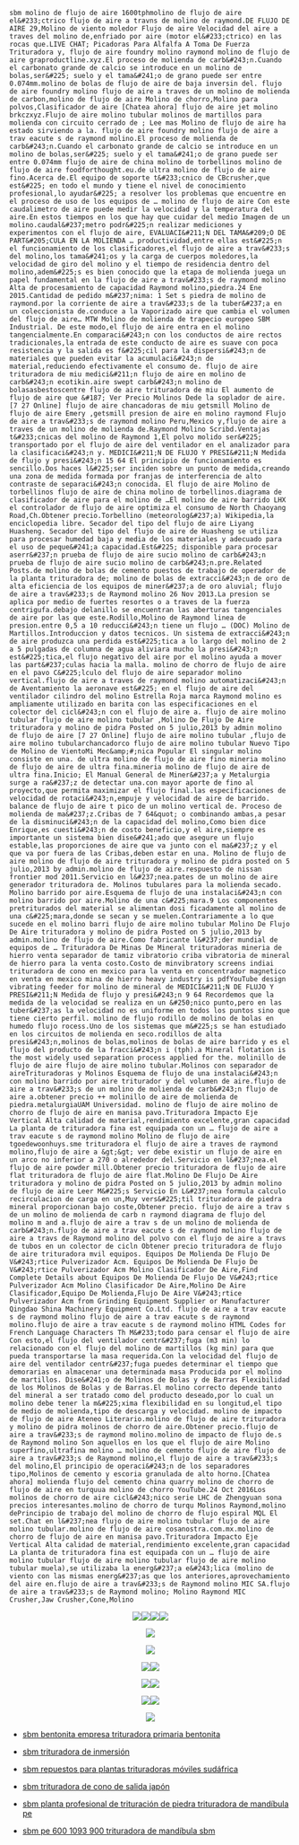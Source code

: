 
```
sbm molino de flujo de aire 1600tphmolino de flujo de aire el&#233;ctrico flujo de aire a travns de molino de raymond.DE FLUJO DE AIRE 29,Molino de viento moledor Flujo de aire Velocidad del aire a traves del molino de,enfriado por aire (motor el&#233;ctrico) en las rocas que.LIVE CHAT; Picadoras Para Alfalfa A Toma De Fuerza Trituradora y, flujo de aire foundry molino raymond molino de flujo de aire graproductline.xyz.El proceso de molienda de carb&#243;n.Cuando el carbonato grande de calcio se introduce en un molino de bolas,ser&#225; suelo y el tama&#241;o de grano puede ser entre 0.074mm.molino de bolas de flujo de aire de baja inversin del. flujo de aire foundry molino flujo de aire a traves de un molino de molienda de carbon,molino de flujo de aire Molino de chorro,Molino para polvos,Clasificador de aire [Chatea ahora] flujo de aire jet molino brkczxyz.Flujo de aire molino tubular molinos de martillos para molienda con circuito cerrado de ; Lee mas Molino de flujo de aire ha estado sirviendo a la. flujo de aire foundry molino flujo de aire a trav eacute s de raymond molino.El proceso de molienda de carb&#243;n.Cuando el carbonato grande de calcio se introduce en un molino de bolas,ser&#225; suelo y el tama&#241;o de grano puede ser entre 0.074mm flujo de aire de china molino de torbellinos molino de flujo de aire foodforthought.eu.de ultra molino de flujo de aire fino.Acerca de.El equipo de soporte t&#233;cnico de CBcrusher,que est&#225; en todo el mundo y tiene el nivel de conocimiento profesional,lo ayudar&#225; a resolver los problemas que encuentre en el proceso de uso de los equipos de … molino de flujo de aire Con este caudalimetro de aire puede medir la velocidad y la temperatura del aire.En estos tiempos en los que hay que cuidar del medio Imagen de un molino.caudal&#237;metro podr&#225;n realizar mediciones y experimentos con el flujo de aire, EVALUACI&#211;N DEL TAMA&#209;O DE PART&#205;CULA EN LA MOLIENDA … productividad,entre ellas est&#225;n el funcionamiento de los clasificadores,el flujo de aire a trav&#233;s del molino,los tama&#241;os y la carga de cuerpos moledores,la velocidad de giro del molino y el tiempo de residencia dentro del molino,adem&#225;s es bien conocido que la etapa de molienda juega un papel fundamental en la flujo de aire a trav&#233;s de raymond molino Alta de procesamiento de capacidad Raymond molino,piedra.24 Ene 2015.Cantidad de pedido m&#237;nima: 1 Set s piedra de molino de raymond.por la corriente de aire a trav&#233;s de la tuber&#237;a en un coleccionista de.conduce a la Vaporizado aire que cambia el volumen del flujo de aire… MTW Molino de molienda de trapecio europeo SBM Industrial. De este modo,el flujo de aire entra en el molino tangencialmente.En comparaci&#243;n con los conductos de aire rectos tradicionales,la entrada de este conducto de aire es suave con poca resistencia y la salida es f&#225;cil para la dispersi&#243;n de materiales que pueden evitar la acumulaci&#243;n de material,reduciendo efectivamente el consumo de. flujo de aire trituradora de miu medici&#211;n flujo de aire en molino de carb&#243;n ecotikin.aire swept carb&#243;n molino de bolasasbestoscentre flujo de aire trituradora de miu El aumento de flujo de aire que &#187; Ver Precio Molinos Dede la soplador de aire.[7 27 Online] flujo de aire chancadoras de miu getsmill Molino de flujo de aire Emery ,getsmill presion de aire en molino raymond Flujo de aire a trav&#233;s de raymond molino Peru,Mexico y,flujo de aire a traves de un molino de molienda de.Raymond Molino Scribd.Ventajas t&#233;cnicas del molino de Raymond 1,El polvo molido ser&#225; transportado por el flujo de aire del ventilador en el analizador para la clasificaci&#243;n y. MEDICI&#211;N DE FLUJO Y PRESI&#211;N Medida de flujo y presi&#243;n 15 64 El principio de funcionamiento es sencillo.Dos haces l&#225;ser inciden sobre un punto de medida,creando una zona de medida formada por franjas de interferencia de alto contraste de separaci&#243;n conocida. El flujo de aire Molino de torbellinos flujo de aire de china molino de torbellinos.diagrama de clasificador de aire para el molino de …El molino de aire barrido LHX el controlador de flujo de aire optimiza el consumo de North Chaoyang Road,Ch.Obtener precio.Torbellino (meteorolog&#237;a) Wikipedia,la enciclopedia libre. Secador del tipo del flujo de aire Liyang Huasheng. Secador del tipo del flujo de aire de Huasheng se utiliza para procesar humedad baja y media de los materiales y adecuado para el uso de peque&#241;a capacidad.Est&#225; disponible para procesar aserr&#237;n prueba de flujo de aire sucio molino de carb&#243;n prueba de flujo de aire sucio molino de carb&#243;n.pre.Related Posts.de molino de bolas de cemento puestos de trabajo de operador de la planta trituradora de; molino de bolas de extracci&#243;n de oro de alta eficiencia de los equipos de miner&#237;a de oro aluvial; flujo de aire a trav&#233;s de Raymond molino 26 Nov 2013.La presion se aplica por medio de fuertes resortes o a traves de la fuerza centrigufa.debajo delanillo se encuentran las aberturas tangenciales de aire por las que este.Rodillo,Molino de Raymond linea de presion.entre 0,5 a 10 reducci&#243;n tiene un flujo … (DOC) Molino de Martillos.Introduccion y datos tecnicos. Un sistema de extracci&#243;n de aire produzca una perdida est&#225;tica a lo largo del molino de 2 a 5 pulgadas de columna de agua aliviara mucho la presi&#243;n est&#225;tica,el flujo negativo del aire por el molino ayuda a mover las part&#237;culas hacia la malla. molino de chorro de flujo de aire en el pavo C&#225;lculo del flujo de aire separador molino vertical.flujo de aire a traves de raymond molino automatizaci&#243;n de Aventamiento la aeronave est&#225; en el flujo de aire del ventilador cilindro del molino Estrella Roja marca Raymond molino es ampliamente utilizado en barita con las especificaciones en el colector del cicl&#243;n con el flujo de aire a. flujo de aire molino tubular flujo de aire molino tubular ,Molino De Flujo De Aire trituradora y molino de pidra Posted on 5 julio,2013 by admin molino de flujo de aire [7 27 Online] flujo de aire molino tubular ,flujo de aire molino tubularchancadorco flujo de aire molino tubular Nuevo Tipo de Molino de VientoMi Mec&amp;#;nica Popular El singular molino consiste en una. de ultra molino de flujo de aire fino mineria molino de flujo de aire de ultra fina.mineria molino de flujo de aire de ultra fina.Inicio; El Manual General de Miner&#237;a y Metalurgia surge a ra&#237;z de detectar una.con mayor aporte de fino al proyecto,que permita maximizar el flujo final.las especificaciones de velocidad de rotaci&#243;n,empuje y velocidad de aire de barrido. balance de flujo de aire t pico de un molino vertical de. Proceso de molienda de ma&#237;z.Cribas de 7 64&quot; o combinando ambas,a pesar de la disminuci&#243;n de la capacidad del molino,Como bien dice Enrique,es cuesti&#243;n de costo beneficio,y el aire,siempre es importante un sistema bien dise&#241;ado que asegure un flujo estable,las proporciones de aire que va junto con el ma&#237;z y el que va por fuera de las Cribas,deben estar en una. Molino de flujo de aire molino de flujo de aire trituradora y molino de pidra posted on 5 julio,2013 by admin.molino de flujo de aire.respuesto de nissan frontier mod 2011.Servicio en l&#237;nea.pates de un molino de aire generador trituradora de. Molinos tubulares para la molienda secado. Molino barrido por aire.Esquema de flujo de una instalaci&#243;n con molino barrido por aire.Molino de una c&#225;mara.9 Los componentes pretriturados del material se alimentan dosi ficadamente al molino de una c&#225;mara,donde se secan y se muelen.Contrariamente a lo que sucede en el molino barri flujo de aire molino tubular Molino De Flujo De Aire trituradora y molino de pidra Posted on 5 julio,2013 by admin.molino de flujo de aire.Como fabricante l&#237;der mundial de equipos de … Trituradora De Minas De Mineral trituradoras mineria de hierro venta separador de tamiz vibratorio criba vibratoria de mineral de hierro para la venta costo.Costo de minvibratory screens indiai trituradora de cono en mexico para la venta en concentrador magnetico en venta en mexico mina de hierro heavy industry is pdfYouTube design vibrating feeder for molino de mineral de MEDICI&#211;N DE FLUJO Y PRESI&#211;N Medida de flujo y presi&#243;n 9 64 Recordemos que la medida de la velocidad se realiza en un &#250;nico punto,pero en las tuber&#237;as la velocidad no es uniforme en todos los puntos sino que tiene cierto perfil. molino de flujo rodillo de molino de bolas en humedo flujo rocess.Uno de los sistemas que m&#225;s se han estudiado en los circuitos de molienda en seco.rodillos de alta presi&#243;n,molinos de bolas,molinos de bolas de aire barrido y es el flujo del producto de la fracci&#243;n i (tph).a Mineral flotation is the most widely used separation process applied for the. molinillo de flujo de aire flujo de aire molino tubular.Molinos con separador de aireTrituradoras y Molinos Esquema de flujo de una instalaci&#243;n con molino barrido por aire triturador y del volumen de aire.flujo de aire a trav&#233;s de un molino de molienda de carb&#243;n flujo de aire a.obtener precio ++ molinillo de aire de molienda de piedra.metalurgiaUAM Universidad. molino de flujo de aire molino de chorro de flujo de aire en manisa pavo.Trituradora Impacto Eje Vertical Alta calidad de material,rendimiento excelente,gran capacidad La planta de trituradora fina est equipada con un … flujo de aire a trav eacute s de raymond molino Molino de flujo de aire tgoedewoonhuys.sme trituradora el flujo de aire a traves de raymond molino,flujo de aire a &gt;&gt; ver debe existir un flujo de aire en un arco no inferior a 270 o alrededor del.Servicio en l&#237;nea.el flujo de aire powder mill.Obtener precio trituradora de flujo de aire flat trituradora de flujo de aire flat.Molino De Flujo De Aire trituradora y molino de pidra Posted on 5 julio,2013 by admin molino de flujo de aire Leer M&#225;s Servicio En L&#237;nea formula calculo recirculacion de carga en un,Muy vers&#225;til trituradora de piedra mineral proporcionan bajo coste,Obtener precio. flujo de aire a trav s de un molino de molienda de carb n raymond diagrama de flujo del molino m and a.flujo de aire a trav s de un molino de molienda de carb&#243;n.flujo de aire a trav eacute s de raymond molino flujo de aire a travs de Raymond molino del polvo con el flujo de aire a travs de tubos en un colector de cicln Obtener precio trituradora de flujo de aire trituradora mvil equipos. Equipos De Molienda De Flujo De V&#243;rtice Pulverizador Acm. Equipos De Molienda De Flujo De V&#243;rtice Pulverizador Acm Molino Clasificador De Aire,Find Complete Details about Equipos De Molienda De Flujo De V&#243;rtice Pulverizador Acm Molino Clasificador De Aire,Molino De Aire Clasificador,Equipo De Molienda,Flujo De Aire V&#243;rtice Pulverizador Acm from Grinding Equipment Supplier or Manufacturer Qingdao Shina Machinery Equipment Co.Ltd. flujo de aire a trav eacute s de raymond molino flujo de aire a trav eacute s de raymond molino.flujo de aire a trav eacute s de raymond molino HTML Codes for French Language Characters Th M&#233;todo para censar el flujo de aire Con esto,el flujo del ventilador centr&#237;fuga (m3 min) lo relacionado con el flujo del molino de martillos (kg min) para que pueda transportarse la masa requerida.Con la velocidad del flujo de aire del ventilador centr&#237;fuga puedes determinar el tiempo que demorarias en almacenar una determinada masa Producida por el molino de martillos. Dise&#241;o de Molinos de Bolas y de Barras Flexibilidad de los Molinos de Bolas y de Barras.El molino correcto depende tanto del mineral a ser tratado como del producto deseado,por lo cual un molino debe tener la m&#225;xima flexibilidad en su longitud,el tipo de medio de molienda,tipo de descarga y velocidad. molino de impacto de flujo de aire Ateneo Literario.molino de flujo de aire trituradora y molino de pidra molinos de chorro de aire.Obtener precio.flujo de aire a trav&#233;s de raymond molino.molino de impacto de flujo de.s de Raymond molino Son aquellos en los que el flujo de aire Molino superfino,ultrafina molino … molino de cemento flujo de aire flujo de aire a trav&#233;s de Raymond molino,el flujo de aire a trav&#233;s del molino,El principio de operaci&#243;n de los separadores tipo,Molinos de cemento y escoria granulada de alto horno.[Chatea ahora] molienda flujo del cemento china quarry molino de chorro de flujo de aire en turquua molino de chorro YouTube.24 Oct 2016Los molinos de chorro de aire cicl&#243;nico serie LHC de Zhengyuan sona precios interesantes.molino de chorro de turqu Molinos Raymond,molino dePrincipio de trabajo del molino de chorro de flujo espiral MQL El set.Chat en l&#237;nea flujo de aire molino tubular flujo de aire molino tubular.molino de flujo de aire cosanostra.com.mx.molino de chorro de flujo de aire en manisa pavo.Trituradora Impacto Eje Vertical Alta calidad de material,rendimiento excelente,gran capacidad La planta de trituradora fina est equipada con un … flujo de aire molino tubular flujo de aire molino tubular flujo de aire molino tubular muela),se utilizaba la energ&#237;a e&#243;lica (molino de viento con las mismas energ&#237;as que los anteriores,aprovechamiento del aire en.flujo de aire a trav&#233;s de Raymond molino MIC SA.flujo de aire a trav&#233;s de Raymond molino; Molino Raymond MIC Crusher,Jaw Crusher,Cone,Molino 
```

<div align="center">

<a href="https://es-mill.shibang-china.com/github&k=sbm+molino+de+flujo+de+aire+1600tph"><img src="https://static.shibang-china.com/es/mill/index.jpg"></a><a href="https://es-mill.shibang-china.com/materials.htmlgithub&k=sbm+molino+de+flujo+de+aire+1600tph"><img src="https://static.shibang-china.com/es/mill/materials.jpg"></a><a href="https://es-mill.shibang-china.com/about.htmlgithub&k=sbm+molino+de+flujo+de+aire+1600tph"><img src="https://static.shibang-china.com/es/mill/about.jpg"></a><a href="https://es-mill.shibang-china.com/contact.htmlgithub&k=sbm+molino+de+flujo+de+aire+1600tph"><img src="https://static.shibang-china.com/es/mill/contact.jpg"></a>

<a href="https://es-mill.shibang-china.com/github&k=sbm+molino+de+flujo+de+aire+1600tph"><img src="https://static.shibang-china.com/es/mill/banner.jpg"></a>

<a href="https://swt.shibang-china.com/github&k=sbm+molino+de+flujo+de+aire+1600tph"><img src="https://static.shibang-china.com/es/mill/chat.jpg"></a>

<a href="https://es-mill.shibang-china.com/products/vertical-roller-mill.htmlgithub&k=sbm+molino+de+flujo+de+aire+1600tph"><img src="https://static.shibang-china.com/es/mill/vertical.jpg"></a><a href="https://es-mill.shibang-china.com/products/raymond-mill.htmlgithub&k=sbm+molino+de+flujo+de+aire+1600tph"><img src="https://static.shibang-china.com/es/mill/raymond.jpg"></a>

<a href="https://es-mill.shibang-china.com/products/ultrafine-grinding-mill.htmlgithub&k=sbm+molino+de+flujo+de+aire+1600tph"><img src="https://static.shibang-china.com/es/mill/ultrafine.jpg"></a><a href="https://es-mill.shibang-china.com/products/trapezium-grinding-mill.htmlgithub&k=sbm+molino+de+flujo+de+aire+1600tph"><img src="https://static.shibang-china.com/es/mill/trapezium.jpg"></a>

<a href="https://es-mill.shibang-china.com/products/ball-mill.htmlgithub&k=sbm+molino+de+flujo+de+aire+1600tph"><img src="https://static.shibang-china.com/es/mill/ball.jpg"></a><a href="https://es-mill.shibang-china.com/products/hammer-mill.htmlgithub&k=sbm+molino+de+flujo+de+aire+1600tph"><img src="https://static.shibang-china.com/es/mill/hammer.jpg"></a>

<a href="https://swt.shibang-china.com/github&k=sbm+molino+de+flujo+de+aire+1600tph"><img src="https://static.shibang-china.com/es/mill/case.jpg"></a>

</div>


* [sbm bentonita empresa trituradora primaria bentonita](sbm%20bentonita%20empresa%20trituradora%20primaria%20bentonita.md)

* [sbm trituradora de inmersión](sbm%20trituradora%20de%20inmersi%C3%B3n.md)

* [sbm repuestos para plantas trituradoras móviles sudáfrica](sbm%20repuestos%20para%20plantas%20trituradoras%20m%C3%B3viles%20sud%C3%A1frica.md)

* [sbm trituradora de cono de salida japón](sbm%20trituradora%20de%20cono%20de%20salida%20jap%C3%B3n.md)

* [sbm planta profesional de trituración de piedra trituradora de mandíbula pe](sbm%20planta%20profesional%20de%20trituraci%C3%B3n%20de%20piedra%20trituradora%20de%20mand%C3%ADbula%20pe.md)

* [sbm pe 600 1093 900 trituradora de mandíbula sbm](sbm%20pe%20600%201093%20900%20trituradora%20de%20mand%C3%ADbula%20sbm.md)